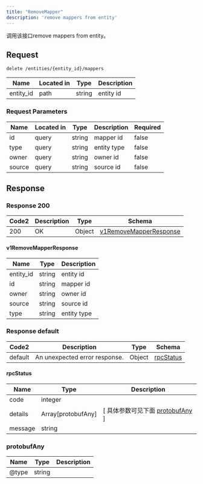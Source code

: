 ```yaml
---
title: "RemoveMapper"
description: 'remove mappers from entity'
---
```



调用该接口remove mappers from entity。



## Request


```
delete /entities/{entity_id}/mappers
```



| Name | Located in | Type | Description | 
| ---- | ---------- | ----------- | ----------- | 
| entity_id | path | string | entity id |  



###  Request Parameters

| Name | Located in | Type | Description |  Required |
| ---- | ---------- | ----------- | ----------- |  ---- |
| id | query | string | mapper id |  false |
| type | query | string | entity type |  false |
| owner | query | string | owner id |  false |
| source | query | string | source id |  false |



## Response



### Response  200

 
| Code2 | Description | Type | Schema |
| ---- | ----------- | ------ | ------ |
| 200 | OK | Object | [v1RemoveMapperResponse](#v1RemoveMapperResponse) |

#### v1RemoveMapperResponse

| Name | Type | Description | 
| ---- | ---- | ----------- |     
| entity_id | string | entity id |      
| id | string | mapper id |      
| owner | string | owner id |      
| source | string | source id |      
| type | string | entity type |   


  
     
   
     
   
     
   
     
   
     
 
 


 


### Response  default

 
| Code2 | Description | Type | Schema |
| ---- | ----------- | ------ | ------ |
| default | An unexpected error response. | Object | [rpcStatus](#rpcStatus) |

#### rpcStatus

| Name | Type | Description | 
| ---- | ---- | ----------- |     
| code | integer |  |          
| details | Array[protobufAny] |  [ 具体参数可见下面 [protobufAny](#protobufAny) ] |       
| message | string |  |   


  
     
   
       
         
### protobufAny
| Name | Type | Description | 
| ---- | ---- | ----------- |     
| @type | string |  |   


  
     
 
 


          
     
   
     
 
 


 


